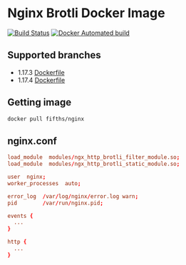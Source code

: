 # Nginx Brotli Docker Image

[![Build Status](https://travis-ci.org/fifths/nginx.svg?branch=master)](https://travis-ci.org/fifths/nginx)
[![Docker Automated build](https://img.shields.io/docker/automated/jrottenberg/ffmpeg.svg)](https://hub.docker.com/r/fifths/nginx)

## Supported branches 

- 1.17.3 [Dockerfile](https://github.com/fifths/nginx/blob/master/1.17.3/alpine3.10/Dockerfile)
- 1.17.4 [Dockerfile](https://github.com/fifths/nginx/blob/master/1.17.4/alpine3.10/Dockerfile)

## Getting image

```sh
docker pull fifths/nginx
```

## nginx.conf

```conf 
load_module  modules/ngx_http_brotli_filter_module.so;
load_module  modules/ngx_http_brotli_static_module.so;

user  nginx;
worker_processes  auto;

error_log  /var/log/nginx/error.log warn;
pid        /var/run/nginx.pid;

events {
  ...
}

http {
  ...
}
```
